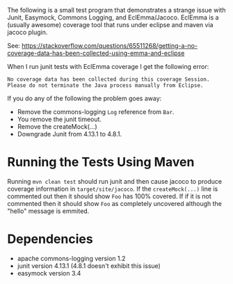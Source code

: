 The following is a small test program that demonstrates a strange issue with Junit, Easymock, Commons Logging,
and EclEmma/Jacoco.  EclEmma is a (usually awesome) coverage tool that runs under eclipse and maven via jacoco plugin. 

See:
	https://stackoverflow.com/questions/65511268/getting-a-no-coverage-data-has-been-collected-using-emma-and-eclipse

When I run junit tests with EclEmma coverage I get the following error:

	No coverage data has been collected during this coverage Session.
	Please do not terminate the Java process manually from Eclipse.

If you do any of the following the problem goes away:

* Remove the commons-logging `Log` reference from `Bar`.
* You remove the junit timeout.
* Remove the createMock(...)
* Downgrade Junit from 4.13.1 to 4.8.1.

# Running the Tests Using Maven

Running `mvn clean test` should run junit and then cause jacoco to produce coverage information in
`target/site/jacoco`.  If the `createMock(...)` line is commented out then it should show `Foo` has 100% covered.  If
if it is not commented then it should show `Foo` as completely uncovered although the "hello" message is emmited.

# Dependencies

* apache commons-logging version 1.2
* junit version 4.13.1 (4.8.1 doesn't exhibit this issue)
* easymock version 3.4
